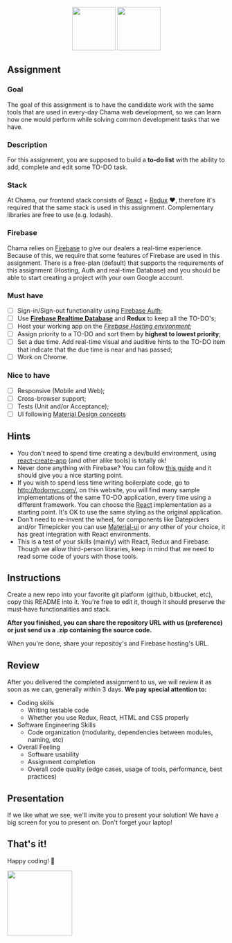 <p align="center">
<img src="https://user-images.githubusercontent.com/5693916/30330868-8071b3da-97d6-11e7-8207-99243d19f1fe.png" data-canonical-src="https://user-images.githubusercontent.com/5693916/30330868-8071b3da-97d6-11e7-8207-99243d19f1fe.png" width="100" height="100" />
<img src="https://user-images.githubusercontent.com/5693916/30366646-10dc3b30-986c-11e7-871a-4f5c237b9a6f.png" data-canonical-src="https://user-images.githubusercontent.com/5693916/30366646-10dc3b30-986c-11e7-871a-4f5c237b9a6f.png" width="100" height="100" />
</p>

## Assignment

### Goal
The goal of this assignment is to have the candidate work with the same tools that are used in every-day Chama web development, so we can learn how one would perform while solving common development tasks that we have.

### Description
For this assignment, you are supposed to build a **to-do list** with the ability to add, complete and edit some TO-DO task.

### Stack
At Chama, our frontend stack consists of [React](https://facebook.github.io/react/docs/hello-world.html) + [Redux](http://redux.js.org/) :heart:, therefore it's required that the same stack is used in this assignment. Complementary libraries are free to use (e.g. lodash).

### Firebase
Chama relies on [Firebase](https://firebase.google.com/) to give our dealers a real-time experience. Because of this, we require that some features of Firebase are used in this assignment. There is a free-plan (default) that supports the requirements of this assignment (Hosting, Auth and real-time Database) and you should be able to start creating a project with your own Google account.

### Must have
- [ ] Sign-in/Sign-out functionality using [Firebase Auth](https://firebase.google.com/docs/auth/);
- [ ] Use **[Firebase Realtime Database](https://firebase.google.com/docs/database/)** and **Redux** to keep all the TO-DO's;
- [ ] Host your working app on the *[Firebase Hosting environment](https://firebase.google.com/docs/hosting/)*;
- [ ] Assign priority to a TO-DO and sort them by **highest to lowest priority**;
- [ ] Set a due time. Add real-time visual and auditive hints to the TO-DO item that indicate that the due time is near and has passed;
- [ ] Work on Chrome.

### Nice to have
- [ ] Responsive (Mobile and Web);
- [ ] Cross-browser support;
- [ ] Tests (Unit and/or Acceptance);
- [ ] UI following [Material Design concepts](https://material.io/)

## Hints
* You don't need to spend time creating a dev/build environment, using [react-create-app](https://github.com/facebookincubator/create-react-app) (and other alike tools) is totally ok!
* Never done anything with Firebase? You can follow [this guide](https://firebase.google.com/docs/web/setup) and it should give you a nice starting point.
* If you wish to spend less time writing boilerplate code, go to http://todomvc.com/, on this website, you will find many sample implementations of the same TO-DO application, every time using a different framework. You can choose the [React](http://todomvc.com/examples/react/#/) implementation as a starting point. It's OK to use the same styling as the original application.
* Don't need to re-invent the wheel, for components like Datepickers and/or Timepicker you can use [Material-ui](https://github.com/callemall/material-ui) or any other of your choice, it has great integration with React environments.
* This is a test of your skills (mainly) with React, Redux and Firebase. Though we allow third-person libraries, keep in mind that we need to read some code of yours with those tools.

## Instructions
Create a new repo into your favorite git platform (github, bitbucket, etc), copy this README into it. You're free to edit it, though it should preserve the must-have functionalities and stack.

**After you finished, you can share the repository URL with us (preference) or just send us a .zip containing the source code.**

When you're done, share your repositoy's and Firebase hosting's URL.

## Review

After you delivered the completed assignment to us, we will review it as soon as we can, generally within 3 days. **We pay special attention to:**

* Coding skills
   * Writing testable code	
   * Whether you use Redux, React, HTML and CSS properly
* Software Engineering Skills
   * Code organization (modularity, dependencies between modules, naming, etc)
* Overall Feeling
   * Software usability
   * Assignment completion
   * Overall code quality (edge cases, usage of tools, performance, best practices)
   
## Presentation

If we like what we see, we'll invite you to present your solution! We have a big screen for you to present on. Don't forget your laptop!

## That's it!

Happy coding! :metal:

<img src="https://user-images.githubusercontent.com/5693916/30273942-84252588-96fb-11e7-9420-5516b92cb1f7.gif" data-canonical-src="https://user-images.githubusercontent.com/5693916/30273942-84252588-96fb-11e7-9420-5516b92cb1f7.gif" width="150" height="150" />
